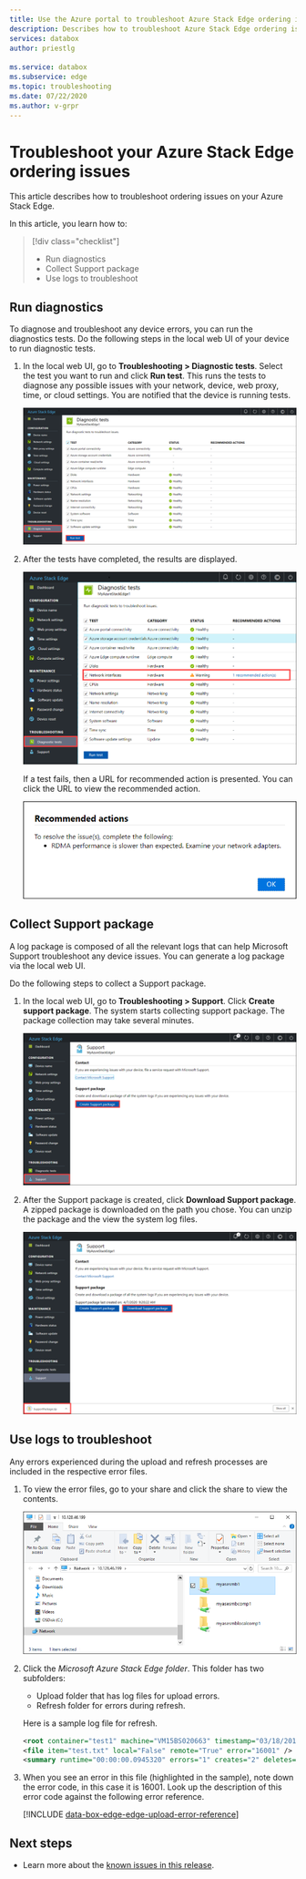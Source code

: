 ```yaml
---
title: Use the Azure portal to troubleshoot Azure Stack Edge ordering issues | Microsoft Docs 
description: Describes how to troubleshoot Azure Stack Edge ordering issues.
services: databox
author: priestlg

ms.service: databox
ms.subservice: edge
ms.topic: troubleshooting
ms.date: 07/22/2020
ms.author: v-grpr
---
```

# Troubleshoot your Azure Stack Edge ordering issues

This article describes how to troubleshoot ordering issues on your Azure Stack Edge.

In this article, you learn how to:

> [!div class="checklist"]
>
> * Run diagnostics
> * Collect Support package
> * Use logs to troubleshoot

## Run diagnostics

To diagnose and troubleshoot any device errors, you can run the diagnostics tests. Do the following steps in the local web UI of your device to run diagnostic tests.

1. In the local web UI, go to **Troubleshooting > Diagnostic tests**. Select the test you want to run and click **Run test**. This runs the tests to diagnose any possible issues with your network, device, web proxy, time, or cloud settings. You are notified that the device is running tests.

    ![Select tests](media/azure-stack-edge-troubleshoot/run-diag-1.png)

2. After the tests have completed, the results are displayed.

    ![Review test results](media/azure-stack-edge-troubleshoot/run-diag-2.png)

    If a test fails, then a URL for recommended action is presented. You can click the URL to view the recommended action.

    ![Review warnings for failed tests](media/azure-stack-edge-troubleshoot/run-diag-3.png)

## Collect Support package

A log package is composed of all the relevant logs that can help Microsoft Support troubleshoot any device issues. You can generate a log package via the local web UI.

Do the following steps to collect a Support package.

1. In the local web UI, go to **Troubleshooting > Support**. Click **Create support package**. The system starts collecting support package. The package collection may take several minutes.

    ![Click add user](media/azure-stack-edge-troubleshoot/collect-logs-1.png)

2. After the Support package is created, click **Download Support package**. A zipped package is downloaded on the path you chose. You can unzip the package and the view the system log files.

    ![Click add user](media/azure-stack-edge-troubleshoot/collect-logs-2.png)

## Use logs to troubleshoot

Any errors experienced during the upload and refresh processes are included in the respective error files.

1. To view the error files, go to your share and click the share to view the contents. 

      ![Connect to and view share contents](media/azure-stack-edge-troubleshoot/troubleshoot-logs-1.png)

2. Click the _Microsoft Azure Stack Edge folder_. This folder has two subfolders:

    * Upload folder that has log files for upload errors.
    * Refresh folder for errors during refresh.

    Here is a sample log file for refresh.

    ```xml
    <root container="test1" machine="VM15BS020663" timestamp="03/18/2019 00:11:10" />
    <file item="test.txt" local="False" remote="True" error="16001" />
    <summary runtime="00:00:00.0945320" errors="1" creates="2" deletes="0" insync="3" replaces="0" pending="9" />
    ```

3. When you see an error in this file (highlighted in the sample), note down the error code, in this case it is 16001. Look up the description of this error code against the following error reference.

    [!INCLUDE [data-box-edge-edge-upload-error-reference](../../includes/data-box-edge-gateway-upload-error-reference.md)]

## Next steps

* Learn more about the [known issues in this release](data-box-gateway-release-notes.md).
